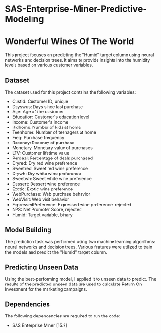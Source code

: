 # SAS-Enterprise-Miner-Predictive-Modeling 

# Wonderful Wines Of The World 

This project focuses on predicting the "Humid" target column using neural networks and decision trees. It aims to provide insights into the humidity levels based on various customer variables.

## Dataset

The dataset used for this project contains the following variables:

- Custid: Customer ID, unique
- Dayswus: Days since last purchase
- Age: Age of the customer
- Education: Customer's education level
- Income: Customer's income
- Kidhome: Number of kids at home
- Teenhome: Number of teenagers at home
- Freq: Purchase frequency
- Recency: Recency of purchase
- Monetary: Monetary value of purchases
- LTV: Customer lifetime value
- Perdeal: Percentage of deals purchased
- Dryred: Dry red wine preference
- Sweetred: Sweet red wine preference
- Drywh: Dry white wine preference
- Sweetwh: Sweet white wine preference
- Dessert: Dessert wine preference
- Exotic: Exotic wine preference
- WebPurchase: Web purchase behavior
- WebVisit: Web visit behavior
- ExpressedPreference: Expressed wine preference, rejected
- NPS: Net Promoter Score, rejected
- Humid: Target variable, binary

## Model Building

The prediction task was performed using two machine learning algorithms: neural networks and decision trees. Various features were utilized to train the models and predict the "Humid" target column.

## Predicting Unseen Data

Using the best-performing model, I applied it to unseen data to predict. The results of the predicted unseen data are used to calculate Return On Investment for the marketing campaigns. 

## Dependencies

The following dependencies are required to run the code:

- SAS Enterprise Miner [15.2]

